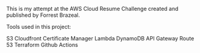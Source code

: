 This is my attempt at the AWS Cloud Resume Challenge created and published by Forrest Brazeal.

Tools used in this project:

S3
Cloudfront
Certificate Manager
Lambda
DynamoDB
API Gateway
Route 53
Terraform
Github Actions

